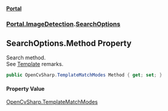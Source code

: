 #### [Portal](index.md 'index')
### [Portal.ImageDetection](Portal.ImageDetection.md 'Portal.ImageDetection').[SearchOptions](SearchOptions.md 'Portal.ImageDetection.SearchOptions')

## SearchOptions.Method Property

Search method. <br/> See [Template](Template.md 'Portal.ImageDetection.Template') remarks.

```csharp
public OpenCvSharp.TemplateMatchModes Method { get; set; }
```

#### Property Value
[OpenCvSharp.TemplateMatchModes](https://docs.microsoft.com/en-us/dotnet/api/OpenCvSharp.TemplateMatchModes 'OpenCvSharp.TemplateMatchModes')
